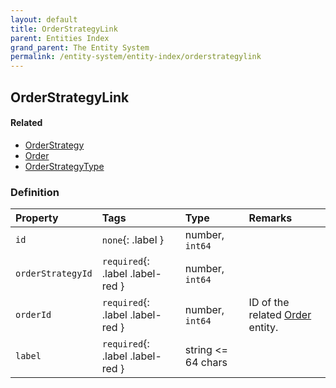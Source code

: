 ```yaml
---
layout: default
title: OrderStrategyLink
parent: Entities Index
grand_parent: The Entity System
permalink: /entity-system/entity-index/orderstrategylink
---
```


## OrderStrategyLink

#### Related
- [OrderStrategy]({{site.baseurl}}/entity-system/entity-index/orderstrategy)
- [Order]({{site.baseurl}}/entity-system/entity-index/order)
- [OrderStrategyType]({{site.baseurl}}/entity-system/entity-index/orderstrategytype)

### Definition

| Property | Tags | Type | Remarks
|:---------|:-----|:-----|:-------
| `id` | `none`{: .label } | number, `int64` | 
| `orderStrategyId` | `required`{: .label .label-red } | number, `int64` | 
| `orderId` | `required`{: .label .label-red } | number, `int64` | ID of the related [Order]({{site.baseurl}}/entity-system/entity-index/order) entity.
| `label` | `required`{: .label .label-red } | string <= 64 chars | 
